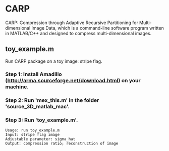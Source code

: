 # CARP
CARP: Compression through Adaptive Recursive Partitioning for Multi-dimensional Image Data, which is a 
command-line software program written in MATLAB/C++ and designed to
compress multi-dimensional images.



## toy_example.m
Run CARP package on a toy image: stripe flag.

### Step 1: Install Amadillo (http://arma.sourceforge.net/download.html) on your machine.

### Step 2: Run 'mex_this.m' in the folder 'source_3D_matlab_mac'.

### Step 3: Run 'toy_example.m'.
```
Usage: run toy_example.m
Input: stripe flag image
Adjustable parameter: sigma_hat
Output: compression ratio; reconstruction of image
```
